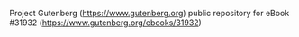 Project Gutenberg (https://www.gutenberg.org) public repository for eBook #31932 (https://www.gutenberg.org/ebooks/31932)
